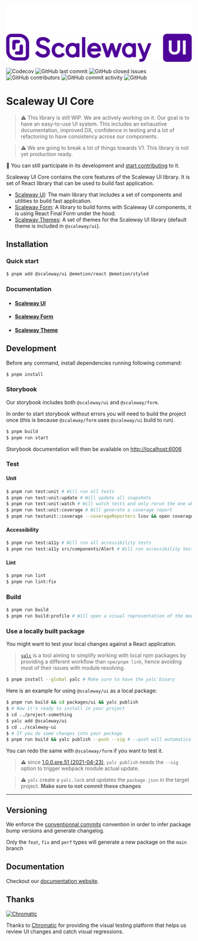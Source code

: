 ![](.storybook/assets/logo-dark.svg#gh-dark-mode-only)
![](.storybook/assets/logo-light.svg#gh-light-mode-only)

![Codecov](https://img.shields.io/codecov/c/github/scaleway/scaleway-ui)
![GitHub last commit](https://img.shields.io/github/last-commit/scaleway/scaleway-ui)
![GitHub closed issues](https://img.shields.io/github/issues-closed/scaleway/scaleway-ui)
![GitHub contributors](https://img.shields.io/github/contributors/scaleway/scaleway-ui)
![GitHub commit activity](https://img.shields.io/github/commit-activity/m/scaleway/scaleway-ui)
![GitHub](https://img.shields.io/github/license/scaleway/scaleway-ui)

# Scaleway UI Core

> :warning: This library is still WIP. We are actively working on it. Our goal is to have an easy-to-use UI system. This includes an exhaustive documentation, improved DX, confidence in testing and a lot of refactoring to have consistency across our components.

> :warning: We are going to break a lot of things towards V1. This library is not yet production ready.

📝 You can still participate in its development and [start contributing](/CONTRIBUTING.md) to it.


Scaleway UI Core contains the core features of the Scaleway UI library. 
It is set of React library that can be used to build fast application.

- [Scaleway UI](./packages/ui): The main library that includes a set of components and utilities to build fast application.
- [Scaleway Form](./packages/form): A library to build forms with Scaleway UI components, it is using React Final Form under the hood.
- [Scaleway Themes](./packages/themes): A set of themes for the Scaleway UI library (default theme is included in `@scaleway/ui`).

## Installation

### Quick start

```sh
$ pnpm add @scaleway/ui @emotion/react @emotion/styled
```

### Documentation

- #### [Scaleway UI](./packages/ui)
- #### [Scaleway Form](./packages/form)
- #### [Scaleway Theme](./packages/themes)

## Development

Before any command, install dependencies running following command:

```sh
$ pnpm install
```

### Storybook

Our storybook includes both `@scaleway/ui` and `@scaleway/form`.

In order to start storybook without errors you will need to build the project once 
(this is because `@scaleway/form` uses `@scaleway/ui` build to run).

```sh
$ pnpm build
$ pnpm run start
```

Storybook documentation will then be available on [http://localhost:6006](http://localhost:6006)

### Test

#### Unit

```sh
$ pnpm run test:unit # Will run all tests
$ pnpm run test:unit:update # Will update all snapshots
$ pnpm run test:unit:watch # Will watch tests and only rerun the one who are modified
$ pnpm run test:unit:coverage # Will generate a coverage report
$ pnpm run testunit::coverage --coverageReporters lcov && open coverage/lcov-report/index.html # Will generate an open an html code coverage report
```

#### Accessibility

```sh
$ pnpm run test:a11y # Will run all accessibility tests
$ pnpm run test:a11y src/components/Alert # Will run accessibility test of Alert component only
```

#### Lint

```sh
$ pnpm run lint
$ pnpm run lint:fix
```

### Build

```sh
$ pnpm run build
$ pnpm run build:profile # Will open a visual representation of the modules inside the compile package
```

### Use a locally built package

You might want to test your local changes against a React application.

> [`yalc`](https://github.com/whitecolor/yalc) is a tool aiming to simplify working with local npm packages by providing a different workflow than `npm/pnpm link`, hence avoiding most of their issues with module resolving.

```bash
$ pnpm install --global yalc # Make sure to have the yalc binary
```

Here is an example for using `@scaleway/ui` as a local package:

```bash
$ pnpm run build && cd packages/ui && yalc publish
$ # Now it's ready to install in your project
$ cd ../project-something
$ yalc add @scaleway/ui
$ cd ../scaleway-ui
$ # If you do some changes into your package
$ pnpm run build && yalc publish --push --sig # --push will automatically update the package on projects where it have been added, --sig updates the signature hash to trigger webpack update
```

You can redo the same with `@scaleway/form` if you want to test it.

> :warning: since [1.0.0.pre.51 (2021-04-23)](https://github.com/wclr/yalc/blob/master/CHANGELOG.md#100pre51-2021-04-23), `yalc publish` needs the `--sig` option to trigger webpack module actual update.

> :warning: `yalc` create a `yalc.lock` and updates the `package.json` in the target project. **Make sure to not commit these changes**

---

## Versioning

We enforce the [conventionnal commits](https://www.conventionalcommits.org) convention in order to infer package bump versions and generate changelog.

Only the `feat`, `fix` and `perf` types will generate a new package on the `main` branch

## Documentation

Checkout our [documentation website](https://storybook.ui.scaleway.com/).

## Thanks

<a href="https://www.chromatic.com/"><img src="https://user-images.githubusercontent.com/321738/84662277-e3db4f80-af1b-11ea-88f5-91d67a5e59f6.png" width="153" height="30" alt="Chromatic" /></a>

Thanks to [Chromatic](https://www.chromatic.com/) for providing the visual testing platform that helps us review UI changes and catch visual regressions.

